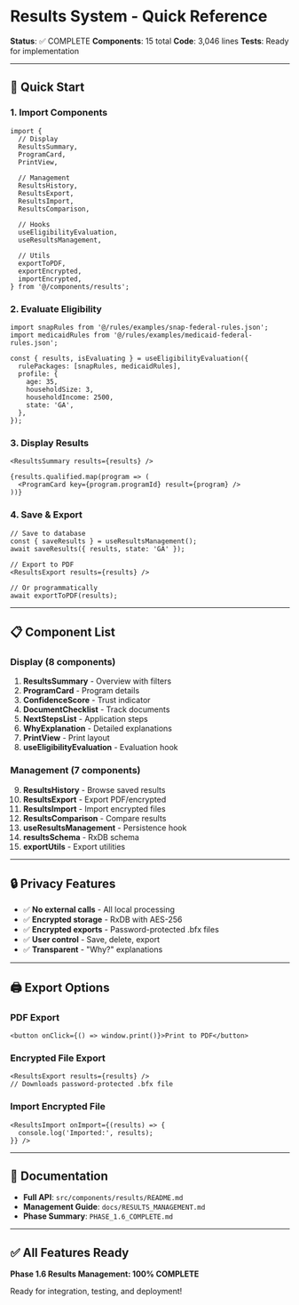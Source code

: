 # Results System - Quick Reference

**Status**: ✅ COMPLETE
**Components**: 15 total
**Code**: 3,046 lines
**Tests**: Ready for implementation

---

## 🚀 Quick Start

### 1. Import Components

```tsx
import {
  // Display
  ResultsSummary,
  ProgramCard,
  PrintView,

  // Management
  ResultsHistory,
  ResultsExport,
  ResultsImport,
  ResultsComparison,

  // Hooks
  useEligibilityEvaluation,
  useResultsManagement,

  // Utils
  exportToPDF,
  exportEncrypted,
  importEncrypted,
} from '@/components/results';
```

### 2. Evaluate Eligibility

```tsx
import snapRules from '@/rules/examples/snap-federal-rules.json';
import medicaidRules from '@/rules/examples/medicaid-federal-rules.json';

const { results, isEvaluating } = useEligibilityEvaluation({
  rulePackages: [snapRules, medicaidRules],
  profile: {
    age: 35,
    householdSize: 3,
    householdIncome: 2500,
    state: 'GA',
  },
});
```

### 3. Display Results

```tsx
<ResultsSummary results={results} />

{results.qualified.map(program => (
  <ProgramCard key={program.programId} result={program} />
))}
```

### 4. Save & Export

```tsx
// Save to database
const { saveResults } = useResultsManagement();
await saveResults({ results, state: 'GA' });

// Export to PDF
<ResultsExport results={results} />

// Or programmatically
await exportToPDF(results);
```

---

## 📋 Component List

### Display (8 components)
1. **ResultsSummary** - Overview with filters
2. **ProgramCard** - Program details
3. **ConfidenceScore** - Trust indicator
4. **DocumentChecklist** - Track documents
5. **NextStepsList** - Application steps
6. **WhyExplanation** - Detailed explanations
7. **PrintView** - Print layout
8. **useEligibilityEvaluation** - Evaluation hook

### Management (7 components)
9. **ResultsHistory** - Browse saved results
10. **ResultsExport** - Export PDF/encrypted
11. **ResultsImport** - Import encrypted files
12. **ResultsComparison** - Compare results
13. **useResultsManagement** - Persistence hook
14. **resultsSchema** - RxDB schema
15. **exportUtils** - Export utilities

---

## 🔒 Privacy Features

- ✅ **No external calls** - All local processing
- ✅ **Encrypted storage** - RxDB with AES-256
- ✅ **Encrypted exports** - Password-protected .bfx files
- ✅ **User control** - Save, delete, export
- ✅ **Transparent** - "Why?" explanations

---

## 🖨️ Export Options

### PDF Export
```tsx
<button onClick={() => window.print()}>Print to PDF</button>
```

### Encrypted File Export
```tsx
<ResultsExport results={results} />
// Downloads password-protected .bfx file
```

### Import Encrypted File
```tsx
<ResultsImport onImport={(results) => {
  console.log('Imported:', results);
}} />
```

---

## 📖 Documentation

- **Full API**: `src/components/results/README.md`
- **Management Guide**: `docs/RESULTS_MANAGEMENT.md`
- **Phase Summary**: `PHASE_1.6_COMPLETE.md`

---

## ✅ All Features Ready

**Phase 1.6 Results Management: 100% COMPLETE**

Ready for integration, testing, and deployment!

